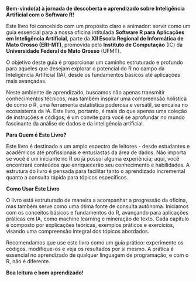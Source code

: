**Bem-vindo(a) à jornada de descoberta e aprendizado sobre Inteligência Artificial com o Software R!**

Este livro foi concebido com um propósito claro e animador: servir como um guia essencial para a nossa oficina intitulada **Software R para Aplicações em Inteligência Artificial**, parte da **XII Escola Regional de Informática de Mato Grosso (ERI-MT)**, promovida pelo **Instituto de Computação** (IC) da **Universidade Federal de Mato Grosso** (UFMT).

O objetivo deste guia é proporcionar um caminho estruturado e
profundo para aqueles que desejam explorar o potencial do R no campo da
Inteligência Artificial (IA), desde os fundamentos básicos até
aplicações mais avançadas.

Neste ambiente de aprendizado, buscamos não apenas transmitir
conhecimentos técnicos, mas também inspirar uma compreensão holística de
como o R, uma ferramenta estatística poderosa e versátil, se encaixa no
ecossistema da IA. Este livro, portanto, é mais do que apenas uma
coleção de instruções e códigos; é um convite para você se aprofundar no
mundo fascinante da análise de dados e da inteligência artificial.

**Para Quem é Este Livro?**

Este livro é destinado a um amplo espectro de leitores - desde
estudantes e acadêmicos até profissionais e entusiastas da área de
dados. Não importa se você é um iniciante no R ou já possui alguma
experiência; aqui, você encontrará conteúdos que enriquecerão seu
conhecimento e habilidades. A estrutura do livro é pensada para
facilitar tanto o aprendizado incremental quanto a consulta rápida para
tópicos específicos.

**Como Usar Este Livro**

O livro está estruturado de maneira a acompanhar a progressão da
oficina, mas também serve como uma ótima fonte de consulta autônoma.
Iniciamos com os conceitos básicos e fundamentos do R, avançando para
aplicações práticas em IA, como machine learning e mineração de texto.
Cada capítulo é composto por explicações teóricas, exemplos práticos e
exercícios, visando uma compreensão integral dos tópicos abordados.

Recomendamos que use este livro como um guia prático: experimente os
códigos, modifique-os e veja os resultados por si mesmo. A prática é
essencial no aprendizado de qualquer linguagem de programação, e com o
R, não é diferente.

**Boa leitura e bom aprendizado!**
